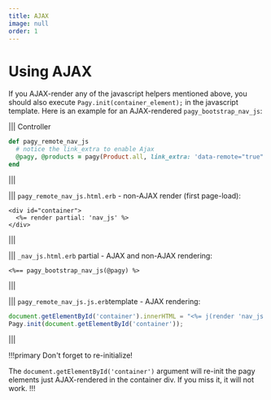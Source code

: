 ```yaml
---
title: AJAX
image: null
order: 1
---
```

# Using AJAX

If you AJAX-render any of the javascript helpers mentioned above, you should also execute `Pagy.init(container_element);` in the javascript template. Here is an example for an AJAX-rendered `pagy_bootstrap_nav_js`:


||| Controller 

```ruby
def pagy_remote_nav_js
  # notice the link_extra to enable Ajax
  @pagy, @products = pagy(Product.all, link_extra: 'data-remote="true"')
end
```
|||

||| `pagy_remote_nav_js.html.erb` - non-AJAX render (first page-load):
```erb
<div id="container">
  <%= render partial: 'nav_js' %>
</div>
```
|||

||| `_nav_js.html.erb` partial - AJAX and non-AJAX rendering:
```erb
<%== pagy_bootstrap_nav_js(@pagy) %>
```
|||

||| `pagy_remote_nav_js.js.erb`template - AJAX rendering:

```js
document.getElementById('container').innerHTML = "<%= j(render 'nav_js')%>";
Pagy.init(document.getElementById('container'));
````
|||

!!!primary Don't forget to re-initialize!

The `document.getElementById('container')` argument will re-init the pagy elements just AJAX-rendered in the container div. If you miss it, it will not work.
!!!
